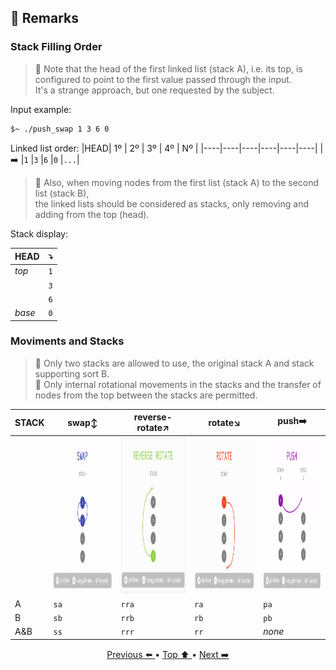 ## 🔎 Remarks <a id="remarks"></a>

### Stack Filling Order

> 🚨 Note that the head of the first linked list (stack A), i.e. its top, is configured to point to the first value passed through the input.  
It's a strange approach, but one requested by the subject.  

Input example:
```bash
$~ ./push_swap 1 3 6 0
```  
Linked list order:
|HEAD| 1º | 2º | 3º | 4º | Nº |
|----|----|----|----|----|----|
| ➡️  |`1` |`3` |`6` |`0` |`...`|


> 🚨 Also, when moving nodes from the first list (stack A) to the second list (stack B),  
the linked lists should be considered as stacks, only removing and adding from the top (head).

Stack display:

|HEAD| ⤵️ |
|----|----|
|_top_|`1` |
|    |`3` |
|    |`6` |
|_base_|`0` |

### Moviments and Stacks

> 🚨 Only two stacks are allowed to use, the original stack A and stack supporting sort B.   
> 🚨 Only internal rotational movements in the stacks and the transfer of nodes from the top between the stacks are permitted. 

|STACK| swap↕️ | reverse-rotate↗️ | rotate↘️ | push➡️ |
|-----|------|----------------|--------|------|
|     |<img src="https://github.com/pin3dev/42_Cursus/blob/a708c0de6d3fdc729bb720318b5d35bdaa9551c0/assets/PushSwap/Tutorial/general_swap.gif" width="250" height="250" />|<img src="https://github.com/pin3dev/42_Cursus/blob/a708c0de6d3fdc729bb720318b5d35bdaa9551c0/assets/PushSwap/Tutorial/general_reverserotate.gif" width="250" height="250" /> |<img src="https://github.com/pin3dev/42_Cursus/blob/a708c0de6d3fdc729bb720318b5d35bdaa9551c0/assets/PushSwap/Tutorial/general_rotate.gif" width="250" height="250" />|<img src="https://github.com/pin3dev/42_Cursus/blob/a708c0de6d3fdc729bb720318b5d35bdaa9551c0/assets/PushSwap/Tutorial/general_push.gif" width="250" height="250" />  |
|  A  |`sa` |`rra` |`ra` |`pa` |
|  B  |`sb` |`rrb` |`rb` |`pb` |
| A&B |`ss` |`rrr` |`rr` | _none_ |

<p align="center">
 <a href="https://github.com/pin3dev/42_Cursus/blob/main/tutorial/PushSwap/EN/docs/home.md"> Previous ⬅️ </a> •
<a href="#remarks"> Top ⬆️ </a> • 
<a href="https://github.com/pin3dev/42_Cursus/blob/main/tutorial/PushSwap/EN/docs/">Next ➡️ </a>
</p>
